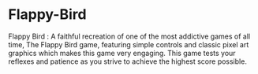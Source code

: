 # Flappy-Bird
Flappy Bird : A faithful recreation of one of the most addictive games of all time, The Flappy Bird game, featuring simple controls and classic pixel art graphics which makes this game very engaging.  This game tests your reflexes and patience as you strive to achieve the highest score possible.
